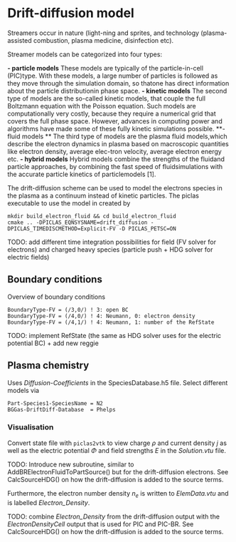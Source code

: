 # Drift-diffusion model

Streamers occur in nature (light-ning and sprites,  and technology (plasma-assisted combustion, plasma medicine, disinfection etc). 

Streamer models can be categorized into four types: 

**- particle models**
These models are typically of the particle-in-cell (PIC)type. With these models, a large number of particles is followed as they move through the simulation domain, so thatone has direct information about the particle distributionin phase space.
**- kinetic models**
The second type of models are the so-called kinetic models, that couple the full Boltzmann equation with the Poisson equation. Such models are computationally very costly, because they require a numerical grid that covers the full phase space. However, advances in computing power and algorithms have made some of these fully kinetic simulations possible.
**- fluid models **
The third type of models are the plasma fluid models,which describe the electron dynamics in plasma based on macroscopic quantities like electron density, average elec-tron velocity, average electron energy etc.
**- hybrid models**
Hybrid models combine the strengths of the fluidand particle approaches, by combining the fast speed of fluidsimulations with the accurate particle kinetics of particlemodels [1].



The drift-diffusion scheme can be used to model the electrons species in the plasma as a continuum instead of kinetic particles.
The piclas executable to use the model in created by

    mkdir build_electron_fluid && cd build_electron_fluid
    cmake .. -DPICLAS_EQNSYSNAME=drift_diffusion -DPICLAS_TIMEDISCMETHOD=Explicit-FV -D PICLAS_PETSC=ON

TODO: add different time integration possibilities for field (FV solver for electrons) and charged heavy species (particle push +
HDG solver for electric fields)

## Boundary conditions

Overview of boundary conditions

    BoundaryType-FV = (/3,0/) ! 3: open BC
    BoundaryType-FV = (/4,0/) ! 4: Neumann, 0: electron density
    BoundaryType-FV = (/4,1/) ! 4: Neumann, 1: number of the RefState

TODO: implement RefState (the same as HDG solver uses for the electric potential BC) + add new reggie

## Plasma chemistry
Uses *Diffusion-Coefficients* in the SpeciesDatabase.h5 file.
Select different models via

    Part-Species1-SpeciesName = N2
    BGGas-DriftDiff-Database  = Phelps

### Visualisation

Convert state file with `piclas2vtk` to view charge $\rho$ and current density $j$ as well as the electric potential $\Phi$ and
field strengths $E$ in the *Solution.vtu* file.

TODO: Introduce new subroutine, similar to AddBRElectronFluidToPartSource() but for the drift-diffusion electrons.
See CalcSourceHDG() on how the drift-diffusion is added to the source terms.

Furthermore, the electron number density $n_{e}$ is written to *ElemData.vtu* and is labelled *Electron\_Density*.

TODO: combine *Electron\_Density* from the drift-diffusion output with the *ElectronDensityCell* output that is used for PIC and
PIC-BR. See CalcSourceHDG() on how the drift-diffusion is added to the source terms.
